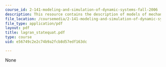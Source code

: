 ```yaml
---
course_id: 2-141-modeling-and-simulation-of-dynamic-systems-fall-2006
description: This resource contains the description of models of mechanical systems.
file_location: /coursemedia/2-141-modeling-and-simulation-of-dynamic-systems-fall-2006/e56749c2e2c74b9a2fcb8d57edf163dc_lagran_statequat.pdf
file_type: application/pdf
layout: pdf
title: lagran_statequat.pdf
type: course
uid: e56749c2e2c74b9a2fcb8d57edf163dc

---
```

None